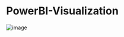 # PowerBI-Visualization
![image](https://github.com/user-attachments/assets/9c2d0001-b808-4cd4-ab0e-a31a42814caa)

